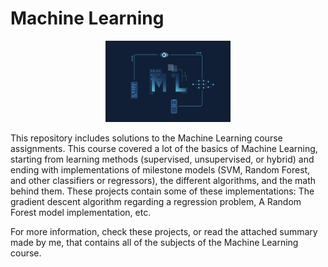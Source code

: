 # **Machine Learning** #

<p align="center">
  <img width=200 height=130 src="ML.gif">
</p>

This repository includes solutions to the Machine Learning course assignments.
This course covered a lot of the basics of Machine Learning, starting from learning methods (supervised, unsupervised, or hybrid) and ending with implementations of milestone models (SVM, Random Forest, and other classifiers or regressors), the different algorithms, and the math behind them.
These projects contain some of these implementations: The gradient descent algorithm regarding a regression problem, A Random Forest model implementation, etc.

For more information, check these projects, or read the attached summary made by me, that contains all of the subjects of the Machine Learning course.